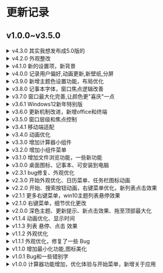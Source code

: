 # 更新记录
## v1.0.0~v3.5.0

<details><summary><span>v4.3.0</span> 其实我想发布成5.0版的</summary><p>
	&emsp;&emsp;-搜索菜单重新设计<br />
	&emsp;&emsp;-列表悬停立体效果(全局,深色模式可能会明显一点,灵感源于win11,大家可以帮忙找一个浅色模式的边框颜色)<br />
	&emsp;&emsp;-新增鼠标悬停提示框(全局)<br />
	&emsp;&emsp;-记事本全新设计与功能(向Word努力)<br />
	&emsp;&emsp;-计算器新样式<br />
	&emsp;&emsp;-新增多开亚克力设置<br />
	&emsp;&emsp;-关于应用更新记录动画<br />
	&emsp;&emsp;-文件资源管理器的新动画<br />
	&emsp;&emsp;-桌面图标点击效果<br />
	&emsp;&emsp;-修复设置的小竖条位置问题<br />
	&emsp;&emsp;-新新闻<br />
	&emsp;&emsp;-细节优化和修复</p>
</details>
<details><summary><span>v4.2.0</span> 外观整改</summary><p>
	&emsp;&emsp;-新的计算器外观<br />
	&emsp;&emsp;-卡片外观优化<br />
	&emsp;&emsp;-设置新增菜单前面的小竖线<br />
	&emsp;&emsp;-右键菜单阴影特效<br />
	&emsp;&emsp;-细节优化和修复</p>
</details>
<details><summary><span>v4.1.0</span> 新的设置项，新背景</summary><p>
	&emsp;&emsp;-在设置中添加开关特效的选项<br />
	&emsp;&emsp;-背景添加阴影效果<br />
	&emsp;&emsp;-设置的一些动画效果<br />
	&emsp;&emsp;-一些外观优化<br />
	&emsp;&emsp;-细节优化和修复</p>
</details>
<details><summary><span>v4.0.0</span> 记录用户偏好,动画更新,新壁纸,分屏</summary><p>
	&emsp;&emsp;-记录用户偏好设置(更新后不保留) @xqwcom<br />
	&emsp;&emsp;-没错又是动画更新<br />
	&emsp;&emsp;-开始/任务栏/右键菜单/列表/切换等全面动画升级<br />
	&emsp;&emsp;-新壁纸(好看吗?)<br />
	&emsp;&emsp;-拖动窗口至左右边缘分屏<br />
	&emsp;&emsp;-细节优化和修复</p>
</details>
<details><summary><span>v3.9.0</span> 新增主题色设置功能，布局优化</summary><p>
	&emsp;&emsp;<i>更新部分来源 @User782Tec 的pr</i><br />
	&emsp;&emsp;-新增系统主题色设置功能<br />
	&emsp;&emsp;-记事本字体选择布局优化<br />
	&emsp;&emsp;-"关于"应用的改进<br />
	&emsp;&emsp;-细节优化和修复</p>
</details>
<details><summary><span>v3.8.0</span> 记事本字体，窗口焦点逻辑改善</summary><p>
	&emsp;&emsp;<i>更新主要来源 @User782Tec 的pr</i><br />
	&emsp;&emsp;-详见<a href="https://github.com/tjy-gitnub/win12/pull/50">pull</a>中的详细<br />
	&emsp;&emsp;-窗口焦点逻辑改善<br />
	&emsp;&emsp;-细节优化和修复</p>
</details>
<details><summary><span>v3.7.0</span> 窗口最大化完善,让颜色更"喜庆"一点</summary><p>
	&emsp;&emsp;<i>更新部分来源 @User782Tec 的pr</i><br />
	&emsp;&emsp;-增加最大化窗口下拖还原功能<br />
	&emsp;&emsp;-最大化窗口还原后保留之前的位置<br />
	&emsp;&emsp;-让系统的色调更"喜庆"一点<br />
	&emsp;&emsp;-增加 @iamkezo1 提供的新闻<br />
	&emsp;&emsp;-压缩背景图片加速<br />
	&emsp;&emsp;-禁用缩放<br />
	&emsp;&emsp;-细节优化和修复</p>
</details>
<details><summary><span>v3.6.1</span> Windows12新年特别版</summary><p>
	&emsp;&emsp;-增加主题色控制功能<br />
	&emsp;&emsp;-测试新的更新机制<br />
	&emsp;&emsp;-细节优化和修复</p>
</details>
<details><summary><span>v3.6.0</span> 更新机制改进，新增office和终端</summary>
	<p>&emsp;&emsp;-使用新的更新机制，更新速度提升<br />
	&emsp;&emsp;-新增终端应用<br />
	&emsp;&emsp;-新增Office<br />
	&emsp;&emsp;-修改关机后黑屏而不是白屏<br />
	&emsp;&emsp;-更新记录仅显示最近的，优化速度<br />
	&emsp;&emsp;-细节优化和修复</p>
</details>
<details><summary><span>v3.5.0</span> 窗口层级和焦点控制</summary>
	<p>&emsp;&emsp;-增加了窗口层级的控制<br>
	&emsp;&emsp;-非焦点窗口关闭模糊效果以提速<br>
	&emsp;&emsp;-新增 @Planet-xu 提供的新闻<br>
	&emsp;&emsp;-修复了下拉菜单停留的问题 @Samtjs<br>
	&emsp;&emsp;-细节优化和修复</p>
</details>
<details><summary><span>v3.4.1</span> 移动端适配</summary>
	<p>&emsp;&emsp;-适配了移动端的双(改成单击)<br>
	&emsp;&emsp;-适配了移动端的拖动窗口<br>
	&emsp;&emsp;-优化任务栏按钮点击效果<br>
	&emsp;&emsp;-更改右键菜单样式<br>
	&emsp;&emsp;-下拉菜单悬停展开<br>
	&emsp;&emsp;-细节优化和修复</p>
	<i>感谢 @User782Tec</i>
</details>
<details><summary><span>v3.4.0</span> 动画优化</summary>
	<p>&emsp;&emsp;-别问我为什么动画占一个新版<br>
	&emsp;&emsp;-基本上所有动画都进行了更新优化<br>
	&emsp;&emsp;-修复了上个版本没删完的标题栏问题<br>
	&emsp;&emsp;-修改了开始菜单的图标<br>
	&emsp;&emsp;-细节优化和修复</p>
</details>
<details><summary><span>v3.3.0</span> 增加计算器小组件</summary>
	<p>&emsp;&emsp;-增加了计算器小组件<br>
	&emsp;&emsp;-修复了小组件新闻图片无法加载的问题<br>
	&emsp;&emsp;-移除了上一个版本的新窗口标题栏<br>
	&emsp;&emsp;-在一些图标按钮上悬停鼠标显示提示<br>
	&emsp;&emsp;-去除了所有链接的左下角链接提示<br>
	&emsp;&emsp;-细节优化和修复</p>
</details>
<details><summary><span>v3.2.0</span> 增加小组件菜单</summary>
	<p>&emsp;&emsp;-增加了小组件(资讯和兴趣)菜单<br>
	&emsp;&emsp;-小组件菜单中的新闻内容<br>
	&emsp;&emsp;-小组件按钮动画效果<br>
	&emsp;&emsp;-应用窗口标题栏样式新增<br>
	&emsp;&emsp;-对计算器的计算代码的精简<br>
	&emsp;&emsp;-细节优化和修复</p>
</details>
<details><summary><span>v3.1.0</span> 增加文件浏览功能，一些新功能</summary>
	<p>&emsp;&emsp;-文件资源管理器浏览功能<br>
	&emsp;&emsp;-对PWA更新的优化<br>
	&emsp;&emsp;-文件资源管理器右键菜单<br>
	&emsp;&emsp;-增加应用启动的加载动画<br>
	&emsp;&emsp;-增加应用启动初始化<br>
	&emsp;&emsp;-记事本新增"编辑"菜单<br>
	&emsp;&emsp;-下拉菜单整体优化<br>
	&emsp;&emsp;-右键菜单优化<br>
	&emsp;&emsp;-在输入框中允许浏览器的右键菜单<br>
	&emsp;&emsp;-双击窗口标题栏最大化<br>
	&emsp;&emsp;-细节优化和修复</p>
</details>
<details><summary><span>v3.0.0</span> 桌面图标、记事本、可安装到电脑</summary>
	<p>&emsp;&emsp;-可以在Edge、Chrome等主流浏览器中将Win12安装为pwa应用¹<br>
	&emsp;&emsp;-新增桌面图标，并增加桌面右键菜单"刷新"功能<br>
	&emsp;&emsp;-可以将开始菜单应用右键添加到桌面<br>
	&emsp;&emsp;-新增"记事本"应用<br>
	&emsp;&emsp;-新的深色模式切换按钮<br>
	&emsp;&emsp;-改进了窗口的外观<br>
	&emsp;&emsp;-细节优化和修复<br>
	<i>1: 正常会有安装的提示，会在链接栏右上角，安装后可离线使用，有网会自动更新。感谢 @dzc120223 的建议</i>
</p>
</details>
<details><summary><span>v2.3.1</span> bug修复、外观优化</summary>
	<p>&emsp;&emsp;-修复了拖动窗口图标触发拖拽事件的错误<br>
	&emsp;&emsp;-修复了其它拖拽图片的错误<br>
	&emsp;&emsp;-右键菜单的外观优化<br>
	&emsp;&emsp;-深色模式的可读性优化<br>
	&emsp;&emsp;-细节优化和修复</p>
</details>
<details><summary><span>v2.3.0</span> 开始外观优化、日历菜单、任务栏图标动画</summary>
	<p>&emsp;&emsp;-开始菜单外观优化、更加松散<br>
	&emsp;&emsp;-新增任务栏中的日历菜单<br>
	&emsp;&emsp;-任务栏图标添加动画效果<br>
	&emsp;&emsp;-窗口最小化动画优化<br>
	&emsp;&emsp;-右键菜单的完善<br>
	&emsp;&emsp;-细节优化和修复</p>
</details>
<details><summary><span>v2.2.0</span> 开始、搜索按钮动画，右键菜单优化，新列表点击效果</summary>
	<p>&emsp;&emsp;-开始、搜索按钮新增点击动画<br>
	&emsp;&emsp;-优化右键菜单<br>
	&emsp;&emsp;-桌面右键菜单新增<br>
	&emsp;&emsp;-新的列表点击效果<br>
	&emsp;&emsp;-任务栏动画效果优化<br>
	&emsp;&emsp;-细节优化和修复</p>
</details>
<details><summary><span>v2.1.1</span> 更多右键菜单，win10主题列表悬停效果</summary>
	<p>&emsp;&emsp;-在开始、任务栏、更新消息支持更多右键菜单<br>
	&emsp;&emsp;-右键菜单超出界面的优化<br>
	&emsp;&emsp;-列表win10悬停效果<br>
	&emsp;&emsp;-点击或右击消息可在窗口中查看详细<br>
	&emsp;&emsp;-修复了时间无法显示星期日的问题<br>
	&emsp;&emsp;-细节优化</p>
</details>
<details><summary><span>v2.1.0</span> 右键菜单，细节优化更改</summary>
	<p>&emsp;&emsp;-在窗口标题、桌面、开始菜单支持右键菜单<br>
	&emsp;&emsp;-在其它元素上禁用右键菜单<br>
	&emsp;&emsp;-列表点击根据鼠标位置偏移<br>
	&emsp;&emsp;-新增更新消息图标<br>
	&emsp;&emsp;-修复了按钮点击缩小效果不正常显示的问题<br>
	&emsp;&emsp;-修复了更新消息在开机前显示的问题<br>
	&emsp;&emsp;-细节优化</p>
</details>
<details><summary><span>v2.0.0</span> 深色主题、更新提示、新点击效果、拖至顶部最大化</summary>
	<p>&emsp;&emsp;-支持深色模式<br>
	&emsp;&emsp;-在每次更新后显示更新提示<br>
	&emsp;&emsp;-去除原 win10 主题点击、悬停动画<br>
	&emsp;&emsp;-新的列表项点击动画<br>
	&emsp;&emsp;-将窗口拖至顶部最大化<br>
	&emsp;&emsp;-优化开始菜单固定项点击效果</p>
</details>
<details><summary><span>v1.1.4</span> 动画优化、显示时间</summary>
	<p>&emsp;&emsp;-优化窗口最大最小化动、开始、搜索等动画<br>
	&emsp;&emsp;-计算器外观优化<br>
	&emsp;&emsp;-"准备"深色主题😏<br>
	&emsp;&emsp;-在开始菜单中显示当前的时间<br>
	&emsp;&emsp;-一些细节优化</p>
</details>
<details><summary><span>v1.1.3</span> 列表 悬停、点击 效果</summary>
	<p>&emsp;&emsp;-在开始菜单、设置、关于、文件资源管理器、计算器中使用新的列表悬停、点击效果<br>
	&emsp;&emsp;-在任务栏、关于中使用主题色(蓝紫渐变)<br>
	&emsp;&emsp;-任务栏应用圆角优化<br>
	&emsp;&emsp;-增加任务栏右下角托盘(未完全实现)<br>
	&emsp;&emsp;-使启动时不显示鼠标，更加逼真</p>
</details>
<details><summary><span>v1.1.2</span> 外观优化</summary>
	<p>&emsp;&emsp;-透明效果改善<br>
	&emsp;&emsp;-在所有应用中使用主题色(蓝紫渐变)<br>
	&emsp;&emsp;-Dock(任务)栏圆角优化<br>
	&emsp;&emsp;-在设置中使用新的头像<br>
	&emsp;&emsp;-加速窗口动画，更加贴近原生</p>
</details>
<details><summary><span>v1.1.1</span> 外观优化，修复了一些 Bug</summary>
	<p>&emsp;&emsp;-外观优化，阴影增加<br>
	&emsp;&emsp;-修复了开始、搜索菜单关闭时高度会闪一下的问题<br>
	&emsp;&emsp;-开始菜单用户头像美化<br>
	&emsp;&emsp;-修复了"关于"应用切换标签时文字改变导致动画流畅的问题<br>
	&emsp;&emsp;-使页面不能滚动，更加逼真</p>
</details>
<details><summary><span>v1.1.0</span> 增加最小化功能,图标美化</summary>
	<p>&emsp;&emsp;-新增最小化窗口功能<br>
	&emsp;&emsp;-图标部分美化<br>
	&emsp;&emsp;-开始、搜索按钮点击动画美化<br>
	&emsp;&emsp;-修复计算器 "𝑥²" 键无效的问题<br>
	&emsp;&emsp;-修复窗口打开并最大化后最小化不正常的问题<br>
	&emsp;&emsp;-修复多次打开应用任务栏显示错误的问题<br>
	&emsp;&emsp;-简化js关于拖动窗口的代码</p>
</details>
<details><summary><span>v1.0.1</span> Bug和一些错别字</summary>
	<p>&emsp;&emsp;上传了才发现有 Bug 😅</p>
</details>
<details><summary><span>v1.0.0</span> 计算器功能增加，优化体验与开始菜单，新增关于应用</summary>
	<p>&emsp;&emsp;-使开始菜单和搜索窗口在高度不足的页面中更好地显示，页面高度过小也可能显示不全，还是建议使用电脑<br>
	&emsp;&emsp;-计算器增加平方与开方功能<br>
	&emsp;&emsp;-开始菜单中不可用应用用灰色显示，更加简洁方便<br>
	&emsp;&emsp;-新增 "关于Win12网页版" 应用，包含关于本项目的说明和历史更新记录<br>
	&emsp;&emsp;-优化开始菜单和搜索窗口的显示动画<br>
	&emsp;&emsp;-优化电脑端按钮的体验</p>
</details>